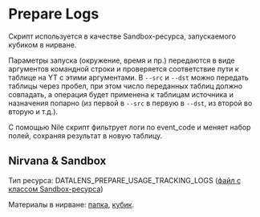 # Prepare Logs

Скрипт используется в качестве Sandbox-ресурса, запускаемого кубиком в нирване.

Параметры запуска (окружение, время и пр.) передаются в виде аргументов командной строки и проверяется соответствие пути к таблице на YT с этими аргументами. В `--src` и `--dst` можно передать таблицы через пробел, при этом число переданных таблиц должно совпадать, а операция будет применена к таблицам источника и назначения попарно (из первой в `--src` в первую в `--dst`, из второй во вторую и т.д.).

С помощью Nile скрипт фильтрует логи по event_code и меняет набор полей, сохраняя результат в новую таблицу.

## Nirvana & Sandbox

Тип ресурса: DATALENS_PREPARE_USAGE_TRACKING_LOGS ([файл с классом Sandbox-ресурса](https://arcanum.yandex-team.ru/arc_vcs/sandbox/projects/datalens/resources/__init__.py))

Материалы в нирване: [папка](https://reactor.yandex-team.ru/browse?selected=10642289), [кубик](https://nirvana.yandex-team.ru/operation/d5904165-da87-4b69-9d4c-2eda4dd6c3d2).
